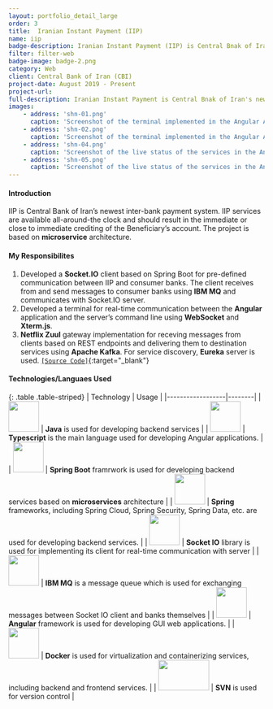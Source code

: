 ```yaml
---
layout: portfolio_detail_large
order: 3
title:  Iranian Instant Payment (IIP)
name: iip
badge-description: Iranian Instant Payment (IIP) is Central Bnak of Iran's newest payment system.
filter: filter-web
badge-image: badge-2.png
category: Web
client: Central Bank of Iran (CBI)
project-date: August 2019 - Present
project-url:
full-description: Iranian Instant Payment is Central Bnak of Iran's newest payment system.
images:
    - address: 'shn-01.png'
      caption: 'Screenshot of the terminal implemented in the Angular Application'
    - address: 'shn-02.png'
      caption: 'Screenshot of the terminal implemented in the Angular Application'
    - address: 'shn-04.png'
      caption: 'Screenshot of the live status of the services in the Angular Application'
    - address: 'shn-05.png'
      caption: 'Screenshot of the live status of the services in the Angular Application'
---
```

#### Introduction
IIP is Central Bank of Iran’s newest inter-bank payment system. IIP services are available all-around-the clock and should result in the immediate or close to immediate crediting of the Beneficiary’s account. The project is based on **microservice** architecture.

#### My Responsibilites
1. Developed a **Socket.IO** client based on Spring Boot for pre-defined communication between IIP and consumer banks. The client receives from and send messages to consumer banks using **IBM MQ** and communicates with Socket.IO server.
2. Developed a terminal for real-time communication between the **Angular** application and the server’s command line using **WebSocket** and **Xterm.js**.
3. **Netflix Zuul** gateway implementation for receving messages from clients based on REST endpoints and delivering them to destination services using **Apache Kafka**. For service discovery, **Eureka** server is used. [```[Source Code]```](https://github.com/Abradat/inbound-gateway){:target="_blank"}

#### Technologies/Languaes Used

{: .table .table-striped}
| Technology | Usage |
|------------------|--------|
| <img src="{{'assets/img/portfolio/technologies/java.png' | relative_url}}" width="60" height="60"> | **Java** is used for developing backend services |
| <img src="{{'assets/img/portfolio/technologies/typescript.png' | relative_url}}" width="60" height="60"> | **Typescript** is the main language used for developing Angular applications. |
| <img src="{{'assets/img/portfolio/technologies/spring-boot.png' | relative_url}}" width="60" height="60"> | **Spring Boot** framrwork is used for developing backend services based on **microservices** architecture |
| <img src="{{'assets/img/portfolio/technologies/spring.png' | relative_url}}" width="60" height="60"> | **Spring** frameworks, including Spring Cloud, Spring Security, Spring Data, etc. are used for developing backend services. |
| <img src="{{'assets/img/portfolio/technologies/socketio.png' | relative_url}}" width="60" height="60"> | **Socket IO** library is used for implementing its client for real-time communication with server |
| <img src="{{'assets/img/portfolio/technologies/ibm-mq.png' | relative_url}}" width="60" height="60"> | **IBM MQ** is a message queue which is used for exchanging messages between Socket IO client and banks themselves |
| <img src="{{'assets/img/portfolio/technologies/angular.png' | relative_url}}" width="60" height="60"> | **Angular** framework is used for developing GUI web applications. |
| <img src="{{'assets/img/portfolio/technologies/docker.png' | relative_url}}" width="60" height="60"> | **Docker** is used for virtualization and containerizing services, including backend and frontend services. |
| <img src="{{'assets/img/portfolio/technologies/svn.png' | relative_url}}" width="100" height="60"> | **SVN** is used for version control |